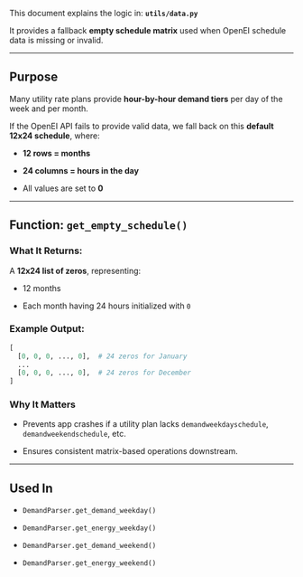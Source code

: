 
This document explains the logic in:  **`utils/data.py`**

It provides a fallback **empty schedule matrix** used when OpenEI schedule data is missing or invalid.

---

## Purpose

Many utility rate plans provide **hour-by-hour demand tiers** per day of the week and per month.

If the OpenEI API fails to provide valid data, we fall back on this **default 12x24 schedule**, where:

- **12 rows = months**

- **24 columns = hours in the day**

- All values are set to **0**

---

## Function: `get_empty_schedule()`

### What It Returns:

A **12x24 list of zeros**, representing:

- 12 months

- Each month having 24 hours initialized with `0`

### Example Output:

```python
[
  [0, 0, 0, ..., 0],  # 24 zeros for January
  ...
  [0, 0, 0, ..., 0],  # 24 zeros for December
]
```

### Why It Matters

- Prevents app crashes if a utility plan lacks `demandweekdayschedule`, `demandweekendschedule`, etc.

- Ensures consistent matrix-based operations downstream.   

---

## Used In

- `DemandParser.get_demand_weekday()`

- `DemandParser.get_energy_weekday()`

- `DemandParser.get_demand_weekend()`

- `DemandParser.get_energy_weekend()`